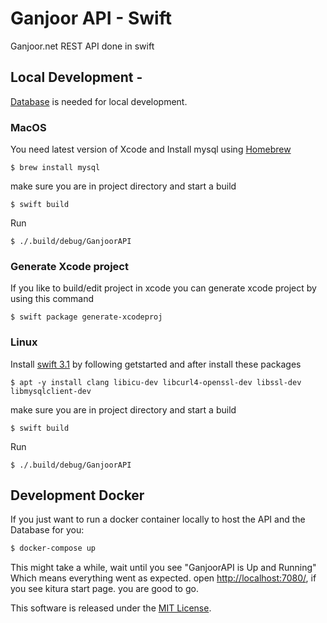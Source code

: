 # Ganjoor API - Swift
Ganjoor.net REST API done in swift

## Local Development -
[Database](https://github.com/ganjoor/ganjoor-db) is needed for local development.

### MacOS
You need latest version of Xcode and Install mysql using [Homebrew](https://brew.sh)
```
$ brew install mysql
```
make sure you are in project directory and start a build
```
$ swift build
```
Run
```
$ ./.build/debug/GanjoorAPI
```
### Generate Xcode project
If you like to build/edit project in xcode you can generate xcode project by using this command
```
$ swift package generate-xcodeproj
```

### Linux
Install [swift 3.1](https://swift.org/getting-started/) by following getstarted and after install these packages
```
$ apt -y install clang libicu-dev libcurl4-openssl-dev libssl-dev libmysqlclient-dev
```
make sure you are in project directory and start a build
```
$ swift build
```
Run
```
$ ./.build/debug/GanjoorAPI
```

## Development Docker

If you just want to run a docker container locally to host the API and the Database for you:
``` bash
$ docker-compose up
```

This might take a while, wait until you see "GanjoorAPI is Up and Running" Which means everything went as expected.
open [http://localhost:7080/](http://localhost:7080/), if you see kitura start page. you are good to go.

This software is released under the [MIT License](LICENSE).
